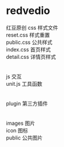 # redvedio
红豆原创
css 样式文件<Br/>
  reset.css 样式重置<Br/>
  public.css 公共样式<Br/>
  index.css 首页样式<Br/>
  detail.css 详情页样式<Br/>
<Br/>
<Br/>
js 交互<Br/>
  unit.js 工具函数<Br/>
<Br/>
<Br/>
plugin 第三方插件<Br/>
<Br/><Br/>
images 图片<Br/>
  icon 图标<Br/>
  public 公共图片<Br/>
